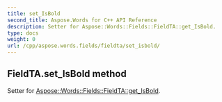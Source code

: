 ```yaml
---
title: set_IsBold
second_title: Aspose.Words for C++ API Reference
description: Setter for Aspose::Words::Fields::FieldTA::get_IsBold. 
type: docs
weight: 0
url: /cpp/aspose.words.fields/fieldta/set_isbold/
---
```

## FieldTA.set_IsBold method


Setter for [Aspose::Words::Fields::FieldTA::get_IsBold](./get_isbold/).

